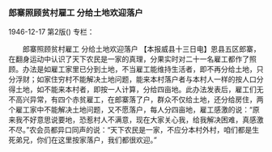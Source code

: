 ### 郎寨照顾贫村雇工  分给土地欢迎落户

1946-12-17
第2版()
专栏：

　　郎寨照顾贫村雇工  分给土地欢迎落户
    【本报威县十三日电】恩县五区郎寨，在翻身运动中认识了天下农民是一家的真理，分果实时对二十一名雇工都作了照顾。办法是如雇工家里已分到土地，不当雇工能维持生活者，即不再分给土地，只分浮财；如家住穷村不能解决土地问题，能来本村落户者与本村人一样的按人口分得土地，如不能来本村者，即按一人计算，分给四亩地。此办法发表后，雇工们无不高兴异常，有四个赤贫雇工，在郎寨落了户，群众不仅给土地，还分给房住，两个雇工家中不能解决土地问题，又不愿落户，每人分四亩地，雇工感激的说：“原来我不好意思说要地，恐惹村人不满意，现在大家关心我，给我解决困难，真感激不尽。”农会员都异口同声的说：“天下农民是一家，不应分本村外村，咱们都是生死弟兄，你们在这里按家落户，我们都很欢迎。”
